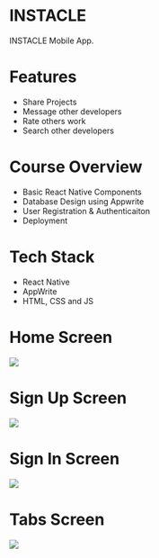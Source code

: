 # INSTACLE
INSTACLE Mobile App.

# Features
* Share Projects
* Message other developers
* Rate others work
* Search other developers

# Course Overview
* Basic React Native Components
* Database Design using Appwrite
* User Registration & Authenticaiton
* Deployment

# Tech Stack
* React Native
* AppWrite
* HTML, CSS and JS

# Home Screen
<img src="assets/images/screenshot/onboarding.png">  

# Sign Up Screen
<img src="assets/images/screenshot/signup.png"> 

# Sign In Screen
<img src="assets/images/screenshot/login.png">  

# Tabs Screen
<img src="assets/images/screenshot/tabs.png">  